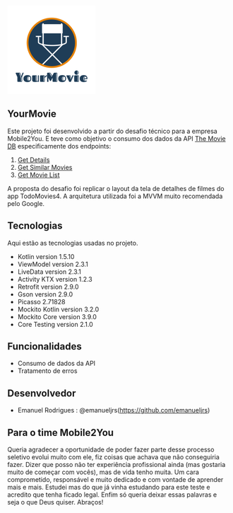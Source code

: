 ![Logo of the project](https://github.com/emanueljrs/YourMovie/blob/master/readme_images/logo_your_movie.png)

## YourMovie
 
Este projeto foi desenvolvido a partir do desafio técnico para a empresa Mobile2You. E teve como objetivo o consumo dos dados da API [The Movie DB](https://api.themoviedo.org/3) especificamente dos endpoints:

1. [Get Details](https://developers.themoviedb.org/3/movies/get-movie-details)
2. [Get Similar Movies](https://developers.themoviedb.org/3/movies/get-similar-movies)
3. [Get Movie List](https://developers.themoviedb.org/3/genres/get-movie-list)

A proposta do desafio foi replicar o layout da tela de detalhes de filmes do app TodoMovies4. A arquitetura utilizada foi a MVVM muito recomendada pelo Google.

## Tecnologias

Aqui estão as tecnologias usadas no projeto.

* Kotlin version 1.5.10
* ViewModel version 2.3.1
* LiveData version 2.3.1
* Activity KTX version 1.2.3
* Retrofit version 2.9.0
* Gson version 2.9.0
* Picasso 2.71828
* Mockito Kotlin version 3.2.0
* Mockito Core version 3.9.0
* Core Testing version 2.1.0

## Funcionalidades

 - Consumo de dados da API
 - Tratamento de erros

## Desenvolvedor

* Emanuel Rodrigues : @emanueljrs(https://github.com/emanueljrs)

## Para o time Mobile2You

Queria agradecer a oportunidade de poder fazer parte desse processo seletivo evolui muito com ele, fiz coisas que achava que não conseguiria fazer. Dizer que posso não ter experiência profissional ainda (mas gostaria muito de começar com vocês), mas de vida tenho muita. Um cara comprometido, responsável e muito dedicado e com vontade de aprender mais e mais. Estudei mas do que já vinha estudando para este teste e acredito que tenha ficado legal. Enfim só queria deixar essas palavras e seja o que Deus quiser. Abraços!
